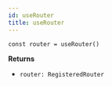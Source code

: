 ```yaml
---
id: useRouter
title: useRouter
---
```


```tsx
const router = useRouter()
```

**Returns**
- `router: RegisteredRouter`
